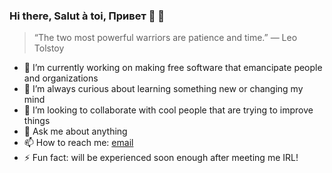 ### Hi there, Salut à toi, Привет 👋 🖖

> “The two most powerful warriors are patience and time.”
― Leo Tolstoy

- 🔭 I’m currently working on making free software that emancipate people and organizations
- 🌱 I’m always curious about learning something new or changing my mind
- 👯 I’m looking to collaborate with cool people that are trying to improve things
- 💬 Ask me about anything
- 📫 How to reach me: [email](mailto:mrflos@gmail.com)
- ⚡ Fun fact: will be experienced soon enough after meeting me IRL!
